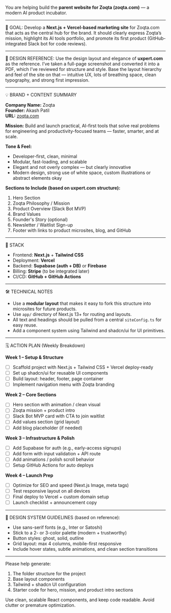 You are helping build the **parent website for Zoqta (zoqta.com)** — a modern AI product incubator.

---

🎯 GOAL:
Develop a **Next.js + Vercel-based marketing site** for Zoqta.com that acts as the central hub for the brand. It should clearly express Zoqta’s mission, highlight its AI tools portfolio, and promote its first product (GitHub-integrated Slack bot for code reviews).

---

📄 DESIGN REFERENCE:
Use the design layout and elegance of **uxpert.com** as the reference. I’ve taken a full-page screenshot and converted it into a PDF, which I’ve reviewed for structure and style. Base the layout hierarchy and feel of the site on that — intuitive UX, lots of breathing space, clean typography, and strong first impression.

---

💡 BRAND + CONTENT SUMMARY

**Company Name:** Zoqta  
**Founder:** Akash Patil  
**URL:** [zoqta.com](https://zoqta.com)

**Mission:** Build and launch practical, AI-first tools that solve real problems for engineering and productivity-focused teams — faster, smarter, and at scale.

**Tone & Feel:**  
- Developer-first, clean, minimal  
- Modular, fast-loading, and scalable  
- Elegant and not overly complex — but clearly innovative  
- Modern design, strong use of white space, custom illustrations or abstract elements okay

**Sections to Include (based on uxpert.com structure):**
1. Hero Section  
2. Zoqta Philosophy / Mission  
3. Product Overview (Slack Bot MVP)  
4. Brand Values  
5. Founder's Story (optional)  
6. Newsletter / Waitlist Sign-up  
7. Footer with links to product microsites, blog, and GitHub

---

🧱 STACK

- Frontend: **Next.js** + **Tailwind CSS**  
- Deployment: **Vercel**  
- Backend: **Supabase (auth + DB)** or **Firebase**  
- Billing: **Stripe** (to be integrated later)  
- CI/CD: **GitHub + GitHub Actions**

---

🛠️ TECHNICAL NOTES

- Use a **modular layout** that makes it easy to fork this structure into microsites for future products.  
- Use `app/` directory of Next.js 13+ for routing and layouts.  
- All text and headings should be pulled from a central `siteConfig.ts` for easy reuse.  
- Add a component system using Tailwind and shadcn/ui for UI primitives.

---

🗓️ ACTION PLAN (Weekly Breakdown)

**Week 1 – Setup & Structure**
- [ ] Scaffold project with Next.js + Tailwind CSS + Vercel deploy-ready
- [ ] Set up shadcn/ui for reusable UI components
- [ ] Build layout: header, footer, page container
- [ ] Implement navigation menu with Zoqta branding

**Week 2 – Core Sections**
- [ ] Hero section with animation / clean visual
- [ ] Zoqta mission + product intro
- [ ] Slack Bot MVP card with CTA to join waitlist
- [ ] Add values section (grid layout)
- [ ] Add blog placeholder (if needed)
  
**Week 3 – Infrastructure & Polish**
- [ ] Add Supabase for auth (e.g., early-access signups)
- [ ] Add form with input validation + API route
- [ ] Add animations / polish scroll behavior
- [ ] Setup GitHub Actions for auto deploys

**Week 4 – Launch Prep**
- [ ] Optimize for SEO and speed (Next.js Image, meta tags)
- [ ] Test responsive layout on all devices
- [ ] Final deploy to Vercel + custom domain setup
- [ ] Launch checklist + announcement copy

---

🎨 DESIGN SYSTEM GUIDELINES (based on reference):
- Use sans-serif fonts (e.g., Inter or Satoshi)
- Stick to a 2- or 3-color palette (modern + trustworthy)
- Button styles: ghost, solid, outline
- Grid layout: max 4 columns, mobile-first responsive
- Include hover states, subtle animations, and clean section transitions

---

Please help generate:
1. The folder structure for the project
2. Base layout components
3. Tailwind + shadcn UI configuration
4. Starter code for hero, mission, and product intro sections

Use clean, scalable React components, and keep code readable. Avoid clutter or premature optimization.

